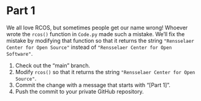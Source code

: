 # Part 1
We all love RCOS, but sometimes people get our name wrong! Whoever wrote the `rcos()` function in `Code.py` made such a mistake. We’ll fix the mistake by modifying that function so that it returns the string `"Rensselaer Center for Open Source"` instead of `"Rensselaer Center for Open Software"`.

1.	Check out the “main” branch.
2.	Modify `rcos()` so that it returns the string `"Rensselaer Center for Open Source"`.
3.	Commit the change with a message that starts with “[Part 1]”.
4.	Push the commit to your private GitHub repository.
